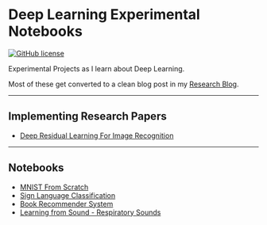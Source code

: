 # Deep Learning Experimental Notebooks
[![GitHub license](https://img.shields.io/github/license/jimmiemunyi/deeplearning-experiments)](https://github.com/jimmiemunyi/deeplearning-experiments/blob/main/LICENSE)


Experimental Projects as I learn about Deep Learning.

Most of these get converted to a clean blog post in my [Research Blog](https://jimmiemunyi.github.io/blog/).

<hr>


## Implementing Research Papers

* [Deep Residual Learning For Image Recognition](https://jimmiemunyi.github.io/blog/tutorial/2021/09/27/Deep-Residual-Learning-For-Image-Recognition.html)

<hr>


## Notebooks

*   [MNIST From Scratch](https://github.com/jimmiemunyi/deeplearning-experiments/blob/main/notebooks/MNIST_From_Scratch.ipynb)
*   [Sign Language Classification](https://github.com/jimmiemunyi/deeplearning-experiments/blob/main/notebooks/Sign_Language_Classification.ipynb)
*   [Book Recommender System](https://github.com/jimmiemunyi/deeplearning-experiments/blob/main/notebooks/Book_Recommendation.ipynb)
*   [Learning from Sound - Respiratory Sounds](https://github.com/jimmiemunyi/deeplearning-experiments/blob/main/notebooks/Learning_from_Sound_with_PyTorch_Respiratory_Sounds.ipynb)
